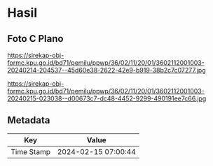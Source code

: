 # Hasil

## Foto C Plano

https://sirekap-obj-formc.kpu.go.id/bd71/pemilu/ppwp/36/02/11/20/01/3602112001003-20240214-204537--45d60e38-2622-42e9-b919-38b2c7c07277.jpg

https://sirekap-obj-formc.kpu.go.id/bd71/pemilu/ppwp/36/02/11/20/01/3602112001003-20240215-023038--d00673c7-dc48-4452-9299-490191ee7c66.jpg


## Metadata

| Key        | Value               |
| ---------- | ------------------- |
| Time Stamp | 2024-02-15 07:00:44 |



